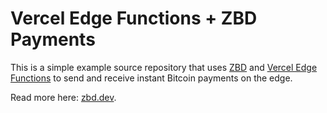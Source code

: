 # Vercel Edge Functions + ZBD Payments

This is a simple example source repository that uses [ZBD](https://zbd.dev) and [Vercel Edge Functions](https://vercel.com/docs/functions/edge-functions) to send and receive instant Bitcoin payments on the edge.

Read more here: [zbd.dev](https://zbd.dev/docs/serverless/vercel-edge-functions/request).
